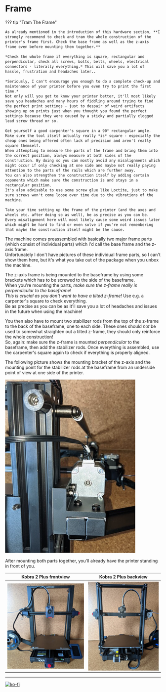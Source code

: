 # Frame 

??? tip "Tram The Frame"  

    As already mentioned in the introduction of this hardware section, **I strongly recommend to check and tram the whole construction of the printer's frame first. Check the base frame as well as the z-axis frame even before mounting them together.**  

    *Check the whole frame if everything is square, rectangular and perpendicular, check all screws, bolts, belts, wheels, electrical connectors - literally everything.* This will save you a lot of hassle, frustration and headaches later..  

    *Seriously, I can't encourage you enough to do a complete check-up and maintenance of your printer before you even try to print the first time.*    
    Not only will you get to know your printer better, it'll most likely save you headaches and many hours of fiddling around trying to find the perfect print settings - just to despair of weird artifacts showing up on prints just when you thought you found the perfect settings because they were caused by a sticky and partially clogged lead screw thread or so.   

    Get yourself a good carpenter's square in a 90° rectangular angle. Make sure the tool itself actually really *is* square - especially the cheap ones being offered often lack of precision and aren't really square themself.  
    When attempting to measure the parts of the frame and bring them into the correct position, always measure at both sides of the construction. By doing so you can mostly avoid any misalignments which might occur if only checking at one side and maybe not really paying attention to the parts of the rails which are further away.  
    You can also strengthen the construction itself by adding certain coponents which make sure the construction is and stays in a rectangular position.  
    It's also advisable to use some screw glue like Loctite, just to make sure screws won't come loose over time due to the vibrations of the machine.  

    Take your time setting up the frame of the printer (and the axes and wheels etc. after doing so as well), be as precise as you can be. Every misalignment here will most likely cause some weird issues later which might be hard to find or even solve if you're not remembering that maybe the construction itself might be the cause.   

The machine comes preassembled with basically two major frame parts (which consist of individual parts) which I'd call the base frame and the z-axis frame.  
Unfortunately I don't have pictures of these individual frame parts, so I can't show them here, but it's what you take out of the package when you unbox the machine.  

<!--
The following picture shows what I'd call the base frame.  

![Base frame](../assets/images/frame_K2Pro_baseframe_web.jpg)   

On there you mount the z-axis frame which is shown in the following pictures (frontside view / backside view).  

![Z-axis frame](../assets/images/axes_K2Pro_z-frame-front_web.jpg)   

![Z-axis frame](../assets/images/axes_K2Pro_z-frame-back_web.jpg)   
-->

The z-axis frame is being mounted to the baseframe by using some brackets which has to be screwed to the side of the baseframe.  
When you're mounting the parts, *make sure the z-frame really is perpendicular to the baseframe*!  
*This is crucial as you don't want to have a tilted z-frame!* Use e.g. a carpenter's square to check everything.  
Be as precise as you can be as it'll save you a lot of headaches and issues in the future when using the machine!  

You then also have to mount two stabilizer rods from the top of the z-frame to the back of the baseframe, one to each side. These ones should *not* be used to somewhat straighten out a tilted z-frame, they should only reinforce the whole construction!  
So, again: make sure the z-frame is mounted *perpendicular* to the baseframe, then add the stabilizer rods. Once everything is assembled, use the carpenter's square again to check if everything is properly aligned.  

The following picture shows the mounting bracket of the z-axis and the mounting point for the stabilizer rods at the baseframe from an underside point of view at one side of the printer.  

![Underside view mounting bracket](../assets/images/frame_K2Plus_z-frame-mount_web.jpg)  

    
After mounting both parts together, you'll already have the printer standing in front of you.  

| Kobra 2 Plus frontview | Kobra 2 Plus backview |  
|:---------------------:|:--------------------:| 
| ![Kobra 2 Plus front](../assets/images/printer_K2Plus_front_web.jpg) |  ![Kobra 2 Pro back](../assets/images/printer_K2Plus_back_web.jpg) | 

---

[![ko-fi](https://ko-fi.com/img/githubbutton_sm.svg)](https://ko-fi.com/U6U5NPB51)  
